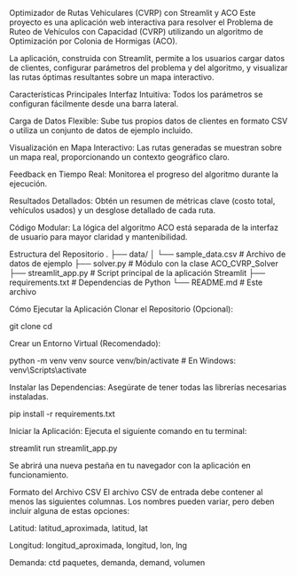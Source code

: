 Optimizador de Rutas Vehiculares (CVRP) con Streamlit y ACO
Este proyecto es una aplicación web interactiva para resolver el Problema de Ruteo de Vehículos con Capacidad (CVRP) utilizando un algoritmo de Optimización por Colonia de Hormigas (ACO).

La aplicación, construida con Streamlit, permite a los usuarios cargar datos de clientes, configurar parámetros del problema y del algoritmo, y visualizar las rutas óptimas resultantes sobre un mapa interactivo.

Características Principales
Interfaz Intuitiva: Todos los parámetros se configuran fácilmente desde una barra lateral.

Carga de Datos Flexible: Sube tus propios datos de clientes en formato CSV o utiliza un conjunto de datos de ejemplo incluido.

Visualización en Mapa Interactivo: Las rutas generadas se muestran sobre un mapa real, proporcionando un contexto geográfico claro.

Feedback en Tiempo Real: Monitorea el progreso del algoritmo durante la ejecución.

Resultados Detallados: Obtén un resumen de métricas clave (costo total, vehículos usados) y un desglose detallado de cada ruta.

Código Modular: La lógica del algoritmo ACO está separada de la interfaz de usuario para mayor claridad y mantenibilidad.

Estructura del Repositorio
.
├── data/
│   └── sample_data.csv       # Archivo de datos de ejemplo
├── solver.py                 # Módulo con la clase ACO_CVRP_Solver
├── streamlit_app.py          # Script principal de la aplicación Streamlit
├── requirements.txt          # Dependencias de Python
└── README.md                 # Este archivo

Cómo Ejecutar la Aplicación
Clonar el Repositorio (Opcional):

git clone <url-del-repositorio>
cd <nombre-del-repositorio>

Crear un Entorno Virtual (Recomendado):

python -m venv venv
source venv/bin/activate  # En Windows: venv\Scripts\activate

Instalar las Dependencias:
Asegúrate de tener todas las librerías necesarias instaladas.

pip install -r requirements.txt

Iniciar la Aplicación:
Ejecuta el siguiente comando en tu terminal:

streamlit run streamlit_app.py

Se abrirá una nueva pestaña en tu navegador con la aplicación en funcionamiento.

Formato del Archivo CSV
El archivo CSV de entrada debe contener al menos las siguientes columnas. Los nombres pueden variar, pero deben incluir alguna de estas opciones:

Latitud: latitud_aproximada, latitud, lat

Longitud: longitud_aproximada, longitud, lon, lng

Demanda: ctd paquetes, demanda, demand, volumen
